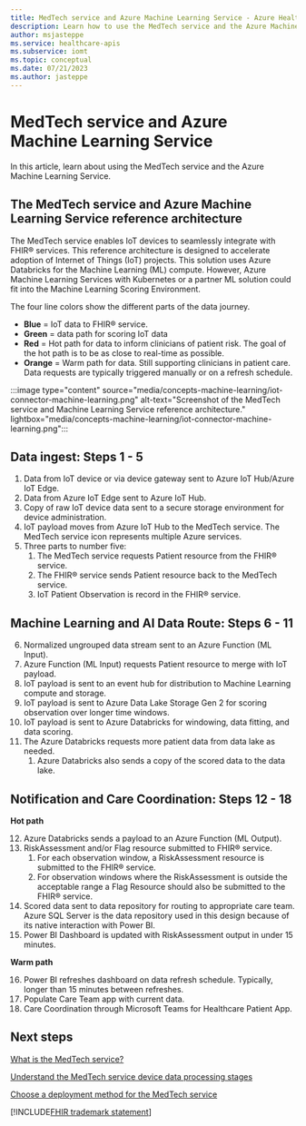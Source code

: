 ```yaml
---
title: MedTech service and Azure Machine Learning Service - Azure Health Data Services
description: Learn how to use the MedTech service and the Azure Machine Learning Service
author: msjasteppe
ms.service: healthcare-apis
ms.subservice: iomt
ms.topic: conceptual
ms.date: 07/21/2023
ms.author: jasteppe
---
```


# MedTech service and Azure Machine Learning Service

In this article, learn about using the MedTech service and the Azure Machine Learning Service.

## The MedTech service and Azure Machine Learning Service reference architecture

The MedTech service enables IoT devices to seamlessly integrate with FHIR&reg; services. This reference architecture is designed to accelerate adoption of Internet of Things (IoT) projects. This solution uses Azure Databricks for the Machine Learning (ML) compute. However, Azure Machine Learning Services with Kubernetes or a partner ML solution could fit into the Machine Learning Scoring Environment.

The four line colors show the different parts of the data journey.

- **Blue** = IoT data to FHIR&reg; service.
- **Green** = data path for scoring IoT data
- **Red** = Hot path for data to inform clinicians of patient risk. The goal of the hot path is to be as close to real-time as possible.
- **Orange** = Warm path for data. Still supporting clinicians in patient care. Data requests are typically triggered manually or on a refresh schedule.

:::image type="content" source="media/concepts-machine-learning/iot-connector-machine-learning.png" alt-text="Screenshot of the MedTech service and Machine Learning Service reference architecture." lightbox="media/concepts-machine-learning/iot-connector-machine-learning.png":::

## Data ingest: Steps 1 - 5

1. Data from IoT device or via device gateway sent to Azure IoT Hub/Azure IoT Edge.
2. Data from Azure IoT Edge sent to Azure IoT Hub.
3. Copy of raw IoT device data sent to a secure storage environment for device administration.
4. IoT payload moves from Azure IoT Hub to the MedTech service. The MedTech service icon represents multiple Azure services.
5. Three parts to number five: 
   1. The MedTech service requests Patient resource from the FHIR&reg; service. 
   2. The FHIR&reg; service sends Patient resource back to the MedTech service. 
   3. IoT Patient Observation is record in the FHIR&reg; service.

## Machine Learning and AI Data Route: Steps 6 - 11

6. Normalized ungrouped data stream sent to an Azure Function (ML Input).
7. Azure Function (ML Input) requests Patient resource to merge with IoT payload.
8. IoT payload is sent to an event hub for distribution to Machine Learning compute and storage.
9. IoT payload is sent to Azure Data Lake Storage Gen 2 for scoring observation over longer time windows.
10. IoT payload is sent to Azure Databricks for windowing, data fitting, and data scoring.
11. The Azure Databricks requests more patient data from data lake as needed.
    1. Azure Databricks also sends a copy of the scored data to the data lake.

## Notification and Care Coordination: Steps 12 - 18

**Hot path**

12. Azure Databricks sends a payload to an Azure Function (ML Output).
13. RiskAssessment and/or Flag resource submitted to FHIR&reg; service. 
    1. For each observation window, a RiskAssessment resource is submitted to the FHIR&reg; service. 
    2. For observation windows where the RiskAssessment is outside the acceptable range a Flag Resource should also be submitted to the FHIR&reg; service.
14. Scored data sent to data repository for routing to appropriate care team. Azure SQL Server is the data repository used in this design because of its native interaction with Power BI.
15. Power BI Dashboard is updated with RiskAssessment output in under 15 minutes.

**Warm path**

16. Power BI refreshes dashboard on data refresh schedule. Typically, longer than 15 minutes between refreshes.
17. Populate Care Team app with current data.
18. Care Coordination through Microsoft Teams for Healthcare Patient App.

## Next steps
 
[What is the MedTech service?](overview.md)
 
[Understand the MedTech service device data processing stages](overview-of-device-data-processing-stages.md)
 
[Choose a deployment method for the MedTech service](deploy-new-choose.md)
 
[!INCLUDE[FHIR trademark statement](../includes/healthcare-apis-fhir-trademark.md)]
